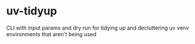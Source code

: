 # uv-tidyup
CLI with input params and dry run for tidying up and decluttering uv venv environments that aren't being used
